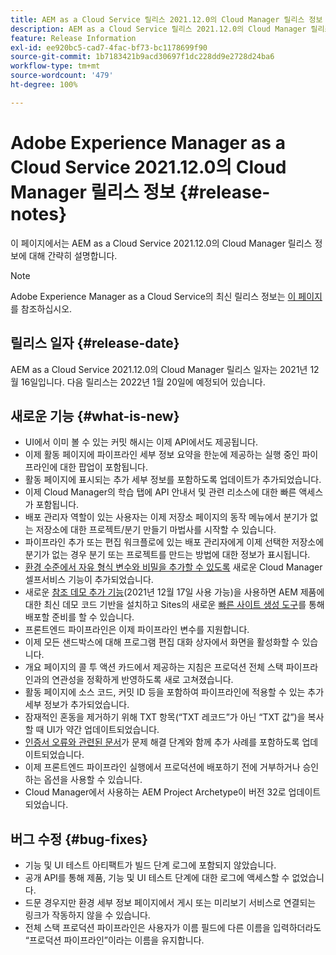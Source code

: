 ```yaml
---
title: AEM as a Cloud Service 릴리스 2021.12.0의 Cloud Manager 릴리스 정보
description: AEM as a Cloud Service 릴리스 2021.12.0의 Cloud Manager 릴리스 정보입니다.
feature: Release Information
exl-id: ee920bc5-cad7-4fac-bf73-bc1178699f90
source-git-commit: 1b7183421b9acd30697f1dc228dd9e2728d24ba6
workflow-type: tm+mt
source-wordcount: '479'
ht-degree: 100%

---
```


# Adobe Experience Manager as a Cloud Service 2021.12.0의 Cloud Manager 릴리스 정보 {#release-notes}

이 페이지에서는 AEM as a Cloud Service 2021.12.0의 Cloud Manager 릴리스 정보에 대해 간략히 설명합니다.

>[!NOTE]
>
>Adobe Experience Manager as a Cloud Service의 최신 릴리스 정보는 [이 페이지](/help/release-notes/release-notes-cloud/release-notes-current.md)를 참조하십시오.

## 릴리스 일자 {#release-date}

AEM as a Cloud Service 2021.12.0의 Cloud Manager 릴리스 일자는 2021년 12월 16일입니다. 다음 릴리스는 2022년 1월 20일에 예정되어 있습니다.

## 새로운 기능 {#what-is-new}

* UI에서 이미 볼 수 있는 커밋 해시는 이제 API에서도 제공됩니다.
* 이제 활동 페이지에 파이프라인 세부 정보 요약을 한눈에 제공하는 실행 중인 파이프라인에 대한 팝업이 포함됩니다.
* 활동 페이지에 표시되는 추가 세부 정보를 포함하도록 업데이트가 추가되었습니다.
* 이제 Cloud Manager의 학습 탭에 API 안내서 및 관련 리소스에 대한 빠른 액세스가 포함됩니다.
* 배포 관리자 역할이 있는 사용자는 이제 저장소 페이지의 동작 메뉴에서 분기가 없는 저장소에 대한 프로젝트/분기 만들기 마법사를 시작할 수 있습니다.
* 파이프라인 추가 또는 편집 워크플로에 있는 배포 관리자에게 이제 선택한 저장소에 분기가 없는 경우 분기 또는 프로젝트를 만드는 방법에 대한 정보가 표시됩니다.
* [환경 수준에서 자유 형식 변수와 비밀을 추가할 수 있도록](/help/implementing/cloud-manager/environment-variables.md) 새로운 Cloud Manager 셀프서비스 기능이 추가되었습니다.
* 새로운 [참조 데모 추가 기능](/help/journey-sites/demos-add-on/overview.md)(2021년 12월 17일 사용 가능)을 사용하면 AEM 제품에 대한 최신 데모 코드 기반을 설치하고 Sites의 새로운 [빠른 사이트 생성 도구](/help/journey-sites/quick-site/overview.md)를 통해 배포할 준비를 할 수 있습니다.
* 프론트엔드 파이프라인은 이제 파이프라인 변수를 지원합니다.
* 이제 모든 샌드박스에 대해 프로그램 편집 대화 상자에서 화면을 활성화할 수 있습니다.
* 개요 페이지의 콜 투 액션 카드에서 제공하는 지침은 프로덕션 전체 스택 파이프라인과의 연관성을 정확하게 반영하도록 새로 고쳐졌습니다.
* 활동 페이지에 소스 코드, 커밋 ID 등을 포함하여 파이프라인에 적용할 수 있는 추가 세부 정보가 추가되었습니다.
* 잠재적인 혼동을 제거하기 위해 TXT 항목(“TXT 레코드”가 아닌 “TXT 값”)을 복사할 때 UI가 약간 업데이트되었습니다.
* [인증서 오류와 관련된 문서](/help/implementing/cloud-manager/managing-ssl-certifications/add-ssl-certificate.md#certificate-errors)가 문제 해결 단계와 함께 추가 사례를 포함하도록 업데이트되었습니다.
* 이제 프론트엔드 파이프라인 실행에서 프로덕션에 배포하기 전에 거부하거나 승인하는 옵션을 사용할 수 있습니다.
* Cloud Manager에서 사용하는 AEM Project Archetype이 버전 32로 업데이트되었습니다.


## 버그 수정 {#bug-fixes}

* 기능 및 UI 테스트 아티팩트가 빌드 단계 로그에 포함되지 않았습니다.
* 공개 API를 통해 제품, 기능 및 UI 테스트 단계에 대한 로그에 액세스할 수 없었습니다.
* 드문 경우지만 환경 세부 정보 페이지에서 게시 또는 미리보기 서비스로 연결되는 링크가 작동하지 않을 수 있습니다.
* 전체 스택 프로덕션 파이프라인은 사용자가 이름 필드에 다른 이름을 입력하더라도 “프로덕션 파이프라인”이라는 이름을 유지합니다.

